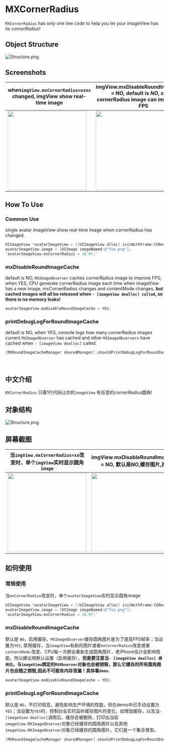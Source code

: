 # MXCornerRadius

`MXCornerRadius` has only one line code to help you let your imageView has its *cornerRadius*!

## Object Structure

![Structure.png](https://user-images.githubusercontent.com/38175174/49277319-367d2400-f4bc-11e8-91d9-3db4dfd572ca.jpeg)

## Screenshots

when`imgView.mxCornerRadius=xxxx` changed, imgView show real-time image | imgView.mxDisableRoundImageCache = NO, default is *NO*, cache cornerRadius image can improve high FPS | imgView.mxDisableRoundImageCache = YES, no cache
---|---|----|
<image src="https://user-images.githubusercontent.com/38175174/49277476-a9869a80-f4bc-11e8-94e7-e57e247c6a09.gif" width="250px"> | <image src="https://user-images.githubusercontent.com/38175174/49277531-e6529180-f4bc-11e8-8bc3-bbf262aff525.gif" width="250px"> | <image src="https://user-images.githubusercontent.com/38175174/49277737-a9d36580-f4bd-11e8-8305-c8234d44c6c0.gif" width="250px">

## How To Use

### Common Use

single avatar imageView show real-time image when cornerRadius has changed.

``` Objective-C
UIImageView *avatarImageView = [[UIImageView alloc] initWithFrame:CGRectMake(...)];
avatarImageView.image = [UIImage imageNamed:@"foo.png"];
`avatarImageView.mxCornerRadius = 10.0f;`
```
 
### mxDisableRoundImageCache

default is NO, `MXImageObserver` caches cornerRadius image to improve FPS; when YES, CPU generate cornerRadius image each time when imageView has a new image, mxCornerRadius changes and contentMode changes, **but cached images will all be released when `- [imageView dealloc] called`, so there is no memory leaks!**

``` Objective-C
avatarImageView.mxDisableRoundImageCache = YES;
```

### printDebugLogForRoundImageCache

default is NO, when YES, console logs how many cornerRadius images current `MXImageObserver` has cached and other `MXImageObservers` have cached when `- [imageView dealloc]` called.

``` Objective-C
[MXRoundImageCacheManager sharedManager].shouldPrintDebugLogForRoundImageCache = YES;
```

<br/>

## 中文介绍

`MXCornerRadius` 只需1行代码让你的`imageView` 有任意的*cornerRadius*圆角!

## 对象结构

![Structure.png](https://user-images.githubusercontent.com/38175174/49277351-4eed3e80-f4bc-11e8-8f97-d55f6cd75f4a.jpeg)

## 屏幕截图

当`imgView.mxCornerRadius=xx`改变时，单个`imgView`实时显示圆角`image` |imgView.mxDisableRoundImageCache = NO, 默认是*NO*,缓存图片,高 FPS| imgView.mxDisableRoundImageCache = YES, 不缓存图片
---|---|----|
<image src="https://user-images.githubusercontent.com/38175174/49277476-a9869a80-f4bc-11e8-94e7-e57e247c6a09.gif" width="250px"> | <image src="https://user-images.githubusercontent.com/38175174/49277531-e6529180-f4bc-11e8-8bc3-bbf262aff525.gif" width="250px"> | <image src="https://user-images.githubusercontent.com/38175174/49277737-a9d36580-f4bd-11e8-8305-c8234d44c6c0.gif" width="250px">

## 如何使用

### 常规使用

当`mxCornerRadius`改变时，单个`avatarImageView`实时显示圆角image

``` Objective-C
UIImageView *avatarImageView = [[UIImageView alloc] initWithFrame:CGRectMake(...)];
avatarImageView.image = [UIImage imageNamed:@"foo.png"];
`avatarImageView.mxCornerRadius = 10.0f;`
```
 
### mxDisableRoundImageCache

默认是 `NO`，启用缓存，`MXImageObserver`缓存圆角图片是为了提高FPS帧率；当设置为`YES`, 禁用缓存，当`imageView`有新的图片或者`mxCornerRadius`改变或者`contentMode` 改变，CPU每一次都会重新生成圆角图片，老iPhone估计会影响性能，所以建议用默认设置（启用缓存），**但是要注意当`- [imageView dealloc] 调用后`，与`imageView`绑定的`MXObserver`对象也会被销毁，那么它缓存的所有圆角图片也会随之销毁,因此不可能有内存泄漏！具体看`demo`.**

``` Objective-C
avatarImageView.mxDisableRoundImageCache = YES;
```

### printDebugLogForRoundImageCache

默认是 `NO`，不打印信息，避免影响生产环境的性能，但在demo中已手动设置为`YES`；当设置为`YES`时，控制台会实时监听缓存图片的变化，如增加缓存，以及当`- [imageView dealloc]`调用后，缓存会被删除，打印出当前`imageView.MXImageObserver`对象已经缓存的圆角图片以及其他`imageView.MXImageObserver`对象已经缓存的圆角图片，它们是一个集合类型。

``` Objective-C
[MXRoundImageCacheManager sharedManager].shouldPrintDebugLogForRoundImageCache = YES;
```

